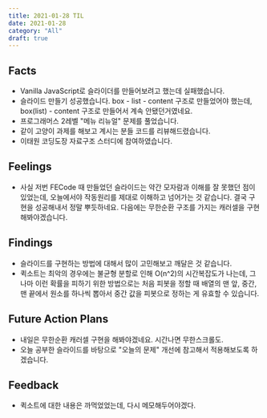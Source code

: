 ```yaml
---
title: 2021-01-28 TIL
date: 2021-01-28
category: "All"
draft: true
---
```


## Facts

- Vanilla JavaScript로 슬라이더를 만들어보려고 했는데 실패했습니다.
- 슬라이드 만들기 성공했습니다. box - list - content 구조로 만들었어야 했는데, box(list) - content 구조로 만들어서 계속 안됐던거였네요.
- 프로그래머스 2레벨 "메뉴 리뉴얼" 문제를 풀었습니다.
- 같이 고양이 과제를 해보고 계시는 분들 코드를 리뷰해드렸습니다.
- 이태원 코딩도장 자료구조 스터디에 참여하였습니다.

## Feelings

- 사실 저번 FECode 때 만들었던 슬라이드는 약간 모자람과 이해를 잘 못했던 점이 있었는데, 오늘에서야 작동원리를 제대로 이해하고 넘어가는 것 같습니다. 결국 구현을 성공해내서 정말 뿌듯하네요. 다음에는 무한순환 구조를 가지는 캐러셀을 구현해봐야겠습니다.

## Findings

- 슬라이드를 구현하는 방법에 대해서 많이 고민해보고 깨달은 것 같습니다.
- 퀵소트는 최악의 경우에는 불균형 분할로 인해 O(n^2)의 시간복잡도가 나는데, 그나마 이런 확률을 피하기 위한 방법으로는 처음 피봇을 정할 때 배열의 맨 앞, 중간, 맨 끝에서 원소를 하나씩 뽑아서 중간 값을 피봇으로 정하는 게 유효할 수 있습니다.

## Future Action Plans

- 내일은 무한순환 캐러셀 구현을 해봐야겠네요. 시간나면 무한스크롤도.
- 오늘 공부한 슬라이드를 바탕으로 "오늘의 문제" 개선에 참고해서 적용해보도록 하겠습니다.

## Feedback

- 퀵소트에 대한 내용은 까먹었었는데, 다시 메모해두어야겠다.
